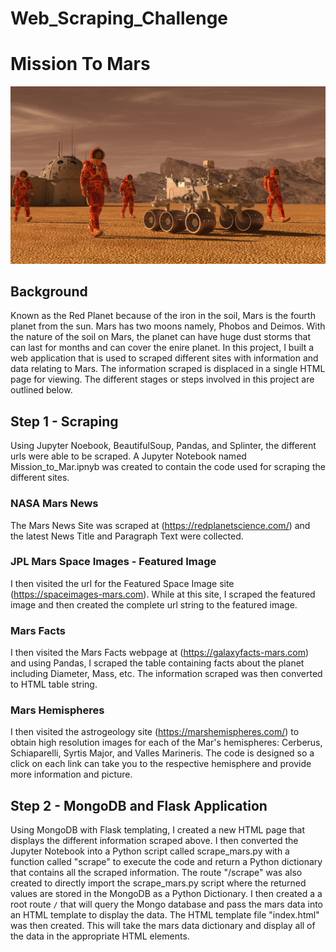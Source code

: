 # Web_Scraping_Challenge
# Mission To Mars

![mission_to_mars](Images/mission_to_mars.png)

## Background
Known as the Red Planet because of the iron in the soil, Mars is the fourth planet from the sun. Mars has two moons namely, Phobos and Deimos. With the nature of the soil on Mars, the planet can have huge dust storms that can last for months and can cover the enire planet. 
In this project, I built a web application that is used to scraped different sites with information and data relating to Mars. The information scraped is displaced in a single HTML page for viewing. The different stages or steps involved in this project are outlined below.
 
## Step 1 - Scraping
Using Jupyter Noebook, BeautifulSoup, Pandas, and Splinter, the different urls were able to be scraped. A Jupyter Notebook named Mission_to_Mar.ipnyb was created to contain the code used for scraping the different sites.

### NASA Mars News
The Mars News Site was scraped at (https://redplanetscience.com/) and the latest News Title and Paragraph Text were collected.

### JPL Mars Space Images - Featured Image
I then visited the url for the Featured Space Image site (https://spaceimages-mars.com). While at this site, I scraped the featured image and then created the complete url string to the featured image.

### Mars Facts
I then visited the Mars Facts webpage at (https://galaxyfacts-mars.com) and using Pandas, I scraped the table containing facts about the planet including Diameter, Mass, etc. The information scraped was then converted to HTML table string.

### Mars Hemispheres
I then visited the astrogeology site (https://marshemispheres.com/) to obtain high resolution images for each of the Mar's hemispheres: Cerberus, Schiaparelli, Syrtis Major, and Valles Marineris.
The code is designed so a click on each link can take you to the respective hemisphere and provide more information and picture.

## Step 2 - MongoDB and Flask Application
Using MongoDB with Flask templating, I created a new HTML page that displays the different information scraped above. I then converted the Jupyter Notebook into a Python script called scrape_mars.py with a function called "scrape" to execute the code and return a Python dictionary that contains all the scraped information. 
The route "/scrape" was also created to directly import the scrape_mars.py script where the returned values are stored in the MongoDB as a Python Dictionary. 
I then created a a root route `/` that will query the Mongo database and pass the mars data into an HTML template to display the data.
The HTML template file "index.html" was then created. This will take the mars data dictionary and display all of the data in the appropriate HTML elements.


